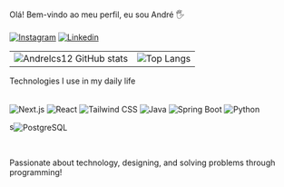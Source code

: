 Olá! Bem-vindo ao meu perfil, eu sou André 🖐 <br> <br>
[![Instagram](https://img.shields.io/badge/Instagram-E4405F?style=for-the-badge&logo=instagram&logoColor=white)](https://www.instagram.com/j.rafaelzz/)
[![Linkedin](https://img.shields.io/badge/LinkedIn-0077B5?style=for-the-badge&logo=linkedin&logoColor=white)](https://www.linkedin.com/in/andrelucasdev/)

<table>
  <tr>
    <td>
      <img src="https://github-readme-stats.vercel.app/api?username=Andrelcs12&show_icons=true&theme=tokyonight&card_width=400" alt="Andrelcs12 GitHub stats"/>
    </td>
    <td>
      <img src="https://github-readme-stats.vercel.app/api/top-langs/?username=Andrelcs12&layout=compact&theme=tokyonight&card_width=400" alt="Top Langs"/>
    </td>
  </tr>
</table>

Technologies I use in my daily life
<div style="display: inline_block"><br/>
   <img align="center" alt="Next.js" src="https://img.shields.io/badge/Next.js-000000?style=for-the-badge&logo=nextdotjs&logoColor=white" />

   <img align="center" alt="React" src="https://img.shields.io/badge/React-61DAFB?style=for-the-badge&logo=react&logoColor=black" />

   <img align="center" alt="Tailwind CSS" src="https://img.shields.io/badge/Tailwind_CSS-38B2AC?style=for-the-badge&logo=tailwind-css&logoColor=white" />

  <img align="center" alt="Java" src="https://img.shields.io/badge/Java-ED8B00?style=for-the-badge&logo=java&logoColor=white" />

  <img align="center" alt="Spring Boot" src="https://img.shields.io/badge/Spring_Boot-6DB33F?style=for-the-badge&logo=spring-boot&logoColor=white" />

  <img align="center" alt="Python" src="https://img.shields.io/badge/Python-14354C?style=for-the-badge&logo=python&logoColor=white" />

  s<img align="center" alt="PostgreSQL" src="https://img.shields.io/badge/PostgreSQL-336791?style=for-the-badge&logo=postgresql&logoColor=white" />


</div><br/>

Passionate about technology, designing, and solving problems through programming!
